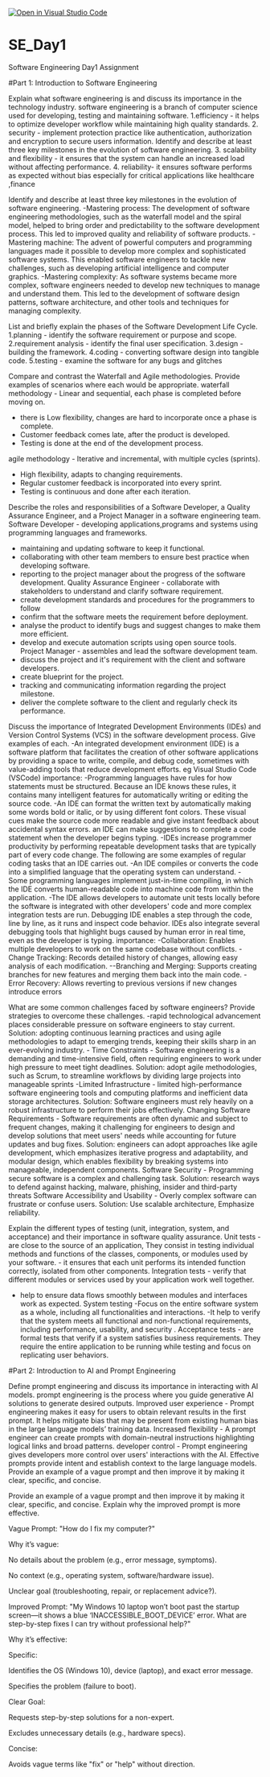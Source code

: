 [![Open in Visual Studio Code](https://classroom.github.com/assets/open-in-vscode-2e0aaae1b6195c2367325f4f02e2d04e9abb55f0b24a779b69b11b9e10269abc.svg)](https://classroom.github.com/online_ide?assignment_repo_id=18376829&assignment_repo_type=AssignmentRepo)
# SE_Day1
Software Engineering Day1 Assignment

#Part 1: Introduction to Software Engineering

Explain what software engineering is and discuss its importance in the technology industry.
    software engineering  is a branch of computer science used for developing, testing and maintaining software.
  1.efficiency - it helps to optimize developer workflow while maintaining high quality standards.
  2. security - implement protection practice like authentication, authorization and encryption to secure users information. Identify and describe at least three key 
     milestones in the evolution of software engineering.
  3. scalability and flexibility - it ensures that the system can handle an increased load without affecting performance.
  4. reliability- it ensures software performs as expected without bias especially for critical applications like healthcare ,finance

Identify and describe at least three key milestones in the evolution of software engineering.
     -Mastering process: The development of software engineering methodologies, such as the waterfall model and the spiral model, helped to bring order and predictability to the software development process. This led to improved quality and reliability of software products.
    -Mastering machine: The advent of powerful computers and programming languages made it possible to develop more complex and sophisticated software systems. This enabled software engineers to tackle new challenges, such as developing artificial intelligence and computer graphics.
   -Mastering complexity: As software systems became more complex, software engineers needed to develop new techniques to manage and understand them. This led to the development of software design patterns, software architecture, and other tools and techniques for managing complexity.

    
List and briefly explain the phases of the Software Development Life Cycle.
 1.planning - identify the software requirement or purpose and scope.
 2.requirement analysis - identify the final user specification. 
3.design - building the framework. 
4.coding - converting software design into tangible code.
 5.testing - examine the software for any bugs and glitches



Compare and contrast the Waterfall and Agile methodologies. Provide examples of scenarios where each would be appropriate.
waterfall methodology - Linear and sequential, each phase is completed before moving on. 
- there is Low flexibility,
 changes are hard to incorporate once a phase is complete.
 - Customer feedback comes late, after the product is developed.
 - Testing is done at the end of the development process.


agile methodology - Iterative and incremental, with multiple cycles (sprints). 
- High flexibility, adapts to changing requirements. 
- Regular customer feedback is incorporated into every sprint. 
- Testing is continuous and done after each iteration.


Describe the roles and responsibilities of a Software Developer, a Quality Assurance Engineer, and a Project Manager in a software engineering team.
   Software Developer - developing applications,programs and systems using programming languages and frameworks.
 - maintaining and updating software to keep it functional. 
- collaborating with other team members to ensure best practice when developing software.
 - reporting to the project manager about the progress of the software development.
     Quality Assurance Engineer - collaborate with stakeholders to understand and clarify software requirement.
 - create development standards and procedures for the programmers to follow
 - confirm that the software meets the requirement before deployment. 
- analyse the product to identify bugs and suggest changes to make them more efficient. 
- develop and execute automation scripts using open source tools.
    Project Manager - assembles and lead the software development team.
 - discuss the project and it's requirement with the client and software developers.
 - create blueprint for the project.
 - tracking and communicating information regarding the project milestone.
 - deliver the complete software to the client and regularly check its performance.



Discuss the importance of Integrated Development Environments (IDEs) and Version Control Systems (VCS) in the software development process. Give examples of each.
-An integrated development environment (IDE) is a software platform that facilitates the creation of other software applications by providing a space to write, compile, and debug code, sometimes with value-adding tools that reduce development efforts. eg Visual Studio Code (VSCode)
importance:
-Programming languages have rules for how statements must be structured. Because an IDE knows these rules, it contains many intelligent features for automatically writing or editing the source code.
-An IDE can format the written text by automatically making some words bold or italic, or by using different font colors. These visual cues make the source code more readable and give instant feedback about accidental syntax errors.
an IDE can make suggestions to complete a code statement when the developer begins typing.
-IDEs increase programmer productivity by performing repeatable development tasks that are typically part of every code change. The following are some examples of regular coding tasks that an IDE carries out.
-An IDE compiles or converts the code into a simplified language that the operating system can understand. - Some programming languages implement just-in-time compiling, in which the IDE converts human-readable code into machine code from within the application.
-The IDE allows developers to automate unit tests locally before the software is integrated with other developers' code and more complex integration tests are run.
Debugging IDE enables a step through the code, line by line, as it runs and inspect code behavior. IDEs also integrate several debugging tools that highlight bugs caused by human error in real time, even as the developer is typing.
         importance:
-Collaboration: Enables multiple developers to work on the same codebase without conflicts.
-Change Tracking: Records detailed history of changes, allowing easy analysis of each modification. 
--Branching and Merging: Supports creating branches for new features and merging them back into the main code.
-Error Recovery: Allows reverting to previous versions if new changes introduce errors



What are some common challenges faced by software engineers? Provide strategies to overcome these challenges.
    -rapid technological advancement places considerable pressure on software engineers to stay current.
 Solution: adopting continuous learning practices and using agile methodologies to adapt to emerging trends, keeping their skills sharp in an ever-evolving industry. -
Time Constraints - Software engineering is a demanding and time-intensive field, often requiring engineers to work under high pressure to meet tight deadlines.
 Solution: adopt agile methodologies, such as Scrum, to streamline workflows by dividing large projects into manageable sprints 
-Limited Infrastructure - limited high-performance software engineering tools and computing platforms and inefficient data storage architectures. 
 Solution: Software engineers must rely heavily on a robust infrastructure to perform their jobs effectively.
Changing Software Requirements - Software requirements are often dynamic and subject to frequent changes, making it challenging for engineers to design and develop solutions that meet users' needs while accounting for future updates and bug fixes. 
Solution: engineers can adopt approaches like agile development, which emphasizes iterative progress and adaptability, and modular design, which enables flexibility by breaking systems into manageable, independent components.
Software Security - Programming secure software is a complex and challenging task. 
Solution: research ways to defend against hacking, malware, phishing, insider and third-party threats
Software Accessibility and Usability - Overly complex software can frustrate or confuse users. 
Solution: Use scalable architecture, Emphasize reliability.


Explain the different types of testing (unit, integration, system, and acceptance) and their importance in software quality assurance.
   Unit tests - are close to the source of an application, They consist in testing individual methods and functions of the classes, components, or modules used by your software. - it ensures that each unit performs its intended function correctly, isolated from other components.
 Integration tests - verify that different modules or services used by your application work well together.
 - help to ensure data flows smoothly between modules and interfaces work as expected.
 System testing -Focus on the entire software system as a whole, including all functionalities and interactions.
 -It help to verify that the system meets all functional and non-functional requirements, including performance, usability, and security .
Acceptance tests - are formal tests that verify if a system satisfies business requirements. They require the entire application to be running while testing and focus on replicating user behaviors. 


#Part 2: Introduction to AI and Prompt Engineering


Define prompt engineering and discuss its importance in interacting with AI models.
 prompt engineering is the process where you guide generative AI solutions to generate desired outputs.
     Improved user experience - Prompt engineering makes it easy for users to obtain relevant results in the first prompt. It helps mitigate bias that may be present from existing human bias in the large language models’ training data.
Increased flexibility - A prompt engineer can create prompts with domain-neutral instructions highlighting logical links and broad patterns.
developer control - Prompt engineering gives developers more control over users' interactions with the AI. Effective prompts provide intent and establish context to the large language models. Provide an example of a vague prompt and then improve it by making it clear, specific, and concise.
 


Provide an example of a vague prompt and then improve it by making it clear, specific, and concise. Explain why the improved prompt is more effective.
   
Vague Prompt:
"How do I fix my computer?"

Why it’s vague:

No details about the problem (e.g., error message, symptoms).

No context (e.g., operating system, software/hardware issue).

Unclear goal (troubleshooting, repair, or replacement advice?).

Improved Prompt:
"My Windows 10 laptop won’t boot past the startup screen—it shows a blue ‘INACCESSIBLE_BOOT_DEVICE’ error. What are step-by-step fixes I can try without professional help?"

Why it’s effective:

Specific:

Identifies the OS (Windows 10), device (laptop), and exact error message.

Specifies the problem (failure to boot).

Clear Goal:

Requests step-by-step solutions for a non-expert.

Excludes unnecessary details (e.g., hardware specs).

Concise:

Avoids vague terms like "fix" or "help" without direction.









